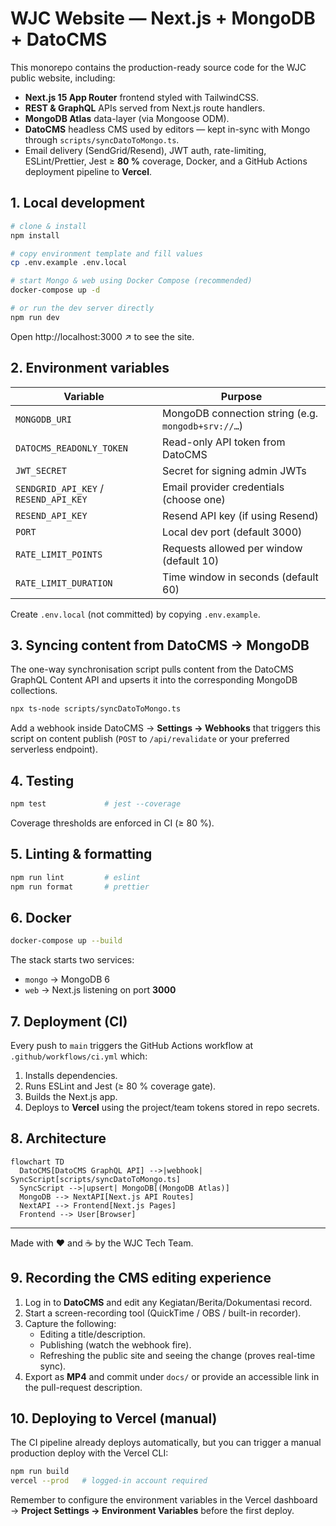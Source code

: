 # WJC Website — Next.js + MongoDB + DatoCMS

This monorepo contains the production-ready source code for the WJC public website, including:

* **Next.js 15 App Router** frontend styled with TailwindCSS.
* **REST & GraphQL** APIs served from Next.js route handlers.
* **MongoDB Atlas** data-layer (via Mongoose ODM).
* **DatoCMS** headless CMS used by editors — kept in-sync with Mongo through `scripts/syncDatoToMongo.ts`.
* Email delivery (SendGrid/Resend), JWT auth, rate-limiting, ESLint/Prettier, Jest ≥ **80 %** coverage, Docker, and a GitHub Actions deployment pipeline to **Vercel**.

## 1. Local development

```bash
# clone & install
npm install

# copy environment template and fill values
cp .env.example .env.local

# start Mongo & web using Docker Compose (recommended)
docker-compose up -d

# or run the dev server directly
npm run dev
```

Open http://localhost:3000 ↗ to see the site.

## 2. Environment variables

Variable | Purpose
--- | ---
`MONGODB_URI` | MongoDB connection string (e.g. `mongodb+srv://…`)
`DATOCMS_READONLY_TOKEN` | Read-only API token from DatoCMS
`JWT_SECRET` | Secret for signing admin JWTs
`SENDGRID_API_KEY` / `RESEND_API_KEY` | Email provider credentials (choose one)
`RESEND_API_KEY` | Resend API key (if using Resend)
`PORT` | Local dev port (default 3000)
`RATE_LIMIT_POINTS` | Requests allowed per window (default 10)
`RATE_LIMIT_DURATION` | Time window in seconds (default 60)

Create `.env.local` (not committed) by copying `.env.example`.

## 3. Syncing content from DatoCMS → MongoDB

The one-way synchronisation script pulls content from the DatoCMS GraphQL Content API and upserts it into the corresponding MongoDB collections.

```bash
npx ts-node scripts/syncDatoToMongo.ts
```

Add a webhook inside DatoCMS → **Settings → Webhooks** that triggers this script on content publish (`POST` to `/api/revalidate` or your preferred serverless endpoint).

## 4. Testing

```bash
npm test             # jest --coverage
```

Coverage thresholds are enforced in CI (≥ 80 %).

## 5. Linting & formatting

```bash
npm run lint         # eslint
npm run format       # prettier
```

## 6. Docker

```bash
docker-compose up --build
```

The stack starts two services:

* `mongo` → MongoDB 6
* `web`   → Next.js listening on port **3000**

## 7. Deployment (CI)

Every push to `main` triggers the GitHub Actions workflow at `.github/workflows/ci.yml` which:

1. Installs dependencies.
2. Runs ESLint and Jest (≥ 80 % coverage gate).
3. Builds the Next.js app.
4. Deploys to **Vercel** using the project/team tokens stored in repo secrets.

## 8. Architecture

```mermaid
flowchart TD
  DatoCMS[DatoCMS GraphQL API] -->|webhook| SyncScript[scripts/syncDatoToMongo.ts]
  SyncScript -->|upsert| MongoDB[(MongoDB Atlas)]
  MongoDB --> NextAPI[Next.js API Routes]
  NextAPI --> Frontend[Next.js Pages]
  Frontend --> User[Browser]
```

---

Made with ❤️ and ☕ by the WJC Tech Team.

## 9. Recording the CMS editing experience

1. Log in to **DatoCMS** and edit any Kegiatan/Berita/Dokumentasi record.
2. Start a screen-recording tool (QuickTime / OBS / built-in recorder).
3. Capture the following:
   * Editing a title/description.
   * Publishing (watch the webhook fire).
   * Refreshing the public site and seeing the change (proves real-time sync).
4. Export as **MP4** and commit under `docs/` or provide an accessible link in the pull-request description.

## 10. Deploying to Vercel (manual)

The CI pipeline already deploys automatically, but you can trigger a manual production deploy with the Vercel CLI:

```bash
npm run build
vercel --prod   # logged-in account required
```

Remember to configure the environment variables in the Vercel dashboard → **Project Settings → Environment Variables** before the first deploy.